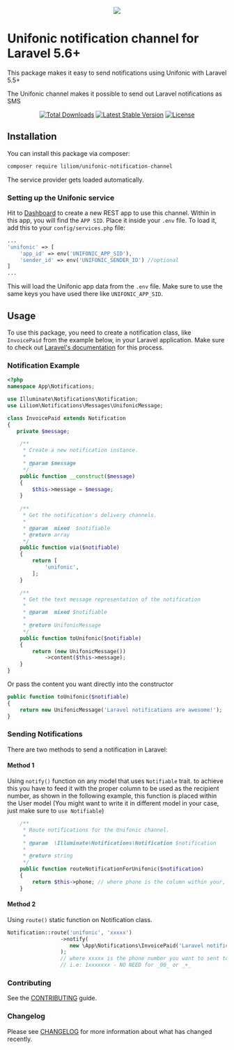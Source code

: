 <p align="center">
<img src="http://unifonic.com/wp-content/uploads/2016/08/logo-1.png">
</p>


# Unifonic notification channel for Laravel 5.6+
This package makes it easy to send notifications using Unifonic with Laravel 5.5+

The Unifonic channel makes it possible to send out Laravel notifications as SMS
<p align="center">
<a href="https://packagist.org/packages/liliom/unifonic-notification-channel"><img src="https://poser.pugx.org/liliom/unifonic-notification-channel/d/total.svg" alt="Total Downloads"></a>
<a href="https://packagist.org/packages/liliom/unifonic-notification-channel"><img src="https://poser.pugx.org/liliom/unifonic-notification-channel/v/stable.svg" alt="Latest Stable Version"></a>
<a href="https://packagist.org/packages/liliom/unifonic-notification-channel"><img src="https://poser.pugx.org/liliom/unifonic-notification-channel/license.svg" alt="License"></a>
</p>


## Installation

You can install this package via composer:

``` bash
composer require liliom/unifonic-notification-channel
```

The service provider gets loaded automatically.

### Setting up the Unifonic service

Hit to [Dashboard](https://software.unifonic.com/en/dashboard) to create a new REST app to use this channel. Within in this app, you will find the `APP SID`. Place it inside your `.env` file. To load it, add this to your `config/services.php` file:

```php
...
'unifonic' => [
    'app_id' => env('UNIFONIC_APP_SID'),
    'sender_id' => env('UNIFONIC_SENDER_ID') //optional
]
...
```

This will load the Unifonic app data from the `.env` file. Make sure to use the same keys you have used there like `UNIFONIC_APP_SID`.

## Usage

To use this package, you need to create a notification class, like `InvoicePaid` from the example below, in your Laravel application. Make sure to check out [Laravel's documentation](https://laravel.com/docs/master/notifications) for this process.

### Notification Example

```php
<?php
namespace App\Notifications;

use Illuminate\Notifications\Notification;
use Liliom\Notifications\Messages\UnifonicMessage;

class InvoicePaid extends Notification
{
   private $message;

    /**
     * Create a new notification instance.
     *
     * @param $message
     */
    public function __construct($message)
    {
        $this->message = $message;
    }
    
    /**
     * Get the notification's delivery channels.
     *
     * @param  mixed  $notifiable
     * @return array
     */
    public function via($notifiable)
    {
        return [
            'unifonic',
        ];
    }

    /**
     * Get the text message representation of the notification
     *
     * @param  mixed $notifiable
     *
     * @return UnifonicMessage
     */
    public function toUnifonic($notifiable)
    {
        return (new UnifonicMessage())
            ->content($this->message);
    }
}
```

Or pass the content you want directly into the constructor
````php
public function toUnifonic($notifiable)
{
    return new UnifonicMessage('Laravel notifications are awesome!');
}
````

### Sending Notifications
There are two methods to send a notification in Laravel:
#### Method 1
Using `notify()` function on any model that uses `Notifiable` trait.
to achieve this you have to feed it with the proper column to be used as the recipient number,
as shown in the following example, this function is placed within the User model (You might want to write it in different model in your case, just make sure to `use Notifiable`)  
````php
    /**
     * Route notifications for the Unifonic channel.
     *
     * @param  \Illuminate\Notifications\Notification $notification
     *
     * @return string
     */
    public function routeNotificationForUnifonic($notification)
    {
        return $this->phone; // where phone is the column within your, let's say, users table.
    }
````

#### Method 2
Using `route()` static function on Notification class.  
````php
Notification::route('unifonic', 'xxxxx')
                 ->notify(
                    new \App\Notifications\InvoicePaid('Laravel notifications are awesome!')
                 );
                 // where xxxxx is the phone number you want to sent to,
                 // i.e: 1xxxxxxx - NO NEED for _00_ or _+_ 
````





### Contributing
See the [CONTRIBUTING](CONTRIBUTING.md) guide.

### Changelog
Please see [CHANGELOG](CHANGELOG.md) for more information about what has changed recently.